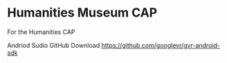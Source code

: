 # Humanities Museum CAP
For the Humanities CAP

Andriod Sudio GitHub Download
https://github.com/googlevr/gvr-android-sdk
